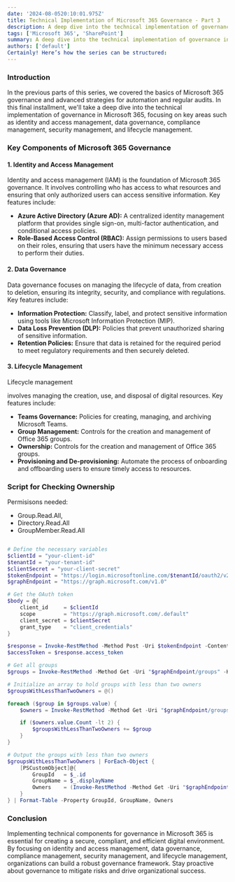 ```yaml
---
date: '2024-08-0520:10:01.975Z'
title: Technical Implementation of Microsoft 365 Governance - Part 3
description: A deep dive into the technical implementation of governance in Microsoft 365, focusing on identity and access management, data governance, compliance management, security management, and lifecycle management.
tags: ['Microsoft 365', 'SharePoint']
summary: A deep dive into the technical implementation of governance in Microsoft 365, focusing on identity and access management, data governance, compliance management, security management, and lifecycle management.
authors: ['default']
Certainly! Here’s how the series can be structured:
---
```


### Introduction

In the previous parts of this series, we covered the basics of Microsoft 365 governance and advanced strategies for automation and regular audits. In this final installment, we'll take a deep dive into the technical implementation of governance in Microsoft 365, focusing on key areas such as identity and access management, data governance, compliance management, security management, and lifecycle management.

### Key Components of Microsoft 365 Governance

#### 1. Identity and Access Management

Identity and access management (IAM) is the foundation of Microsoft 365 governance. It involves controlling who has access to what resources and ensuring that only authorized users can access sensitive information. Key features include:

- **Azure Active Directory (Azure AD):** A centralized identity management platform that provides single sign-on, multi-factor authentication, and conditional access policies.
- **Role-Based Access Control (RBAC):** Assign permissions to users based on their roles, ensuring that users have the minimum necessary access to perform their duties.

#### 2. Data Governance

Data governance focuses on managing the lifecycle of data, from creation to deletion, ensuring its integrity, security, and compliance with regulations. Key features include:

- **Information Protection:** Classify, label, and protect sensitive information using tools like Microsoft Information Protection (MIP).
- **Data Loss Prevention (DLP):** Policies that prevent unauthorized sharing of sensitive information.
- **Retention Policies:** Ensure that data is retained for the required period to meet regulatory requirements and then securely deleted.

#### 3. Lifecycle Management

Lifecycle management

involves managing the creation, use, and disposal of digital resources. Key features include:

- **Teams Governance:** Policies for creating, managing, and archiving Microsoft Teams.
- **Group Management:** Controls for the creation and management of Office 365 groups.
- **Ownership:** Controls for the creation and management of Office 365 groups.
- **Provisioning and De-provisioning:** Automate the process of onboarding and offboarding users to ensure timely access to resources.

### Script for Checking Ownership

Permisisons needed:

- Group.Read.All,
- Directory.Read.All
- GroupMember.Read.All

```powershell

# Define the necessary variables
$clientId = "your-client-id"
$tenantId = "your-tenant-id"
$clientSecret = "your-client-secret"
$tokenEndpoint = "https://login.microsoftonline.com/$tenantId/oauth2/v2.0/token"
$graphEndpoint = "https://graph.microsoft.com/v1.0"

# Get the OAuth token
$body = @{
    client_id     = $clientId
    scope         = "https://graph.microsoft.com/.default"
    client_secret = $clientSecret
    grant_type    = "client_credentials"
}

$response = Invoke-RestMethod -Method Post -Uri $tokenEndpoint -ContentType "application/x-www-form-urlencoded" -Body $body
$accessToken = $response.access_token

# Get all groups
$groups = Invoke-RestMethod -Method Get -Uri "$graphEndpoint/groups" -Headers @{ Authorization = "Bearer $accessToken" }

# Initialize an array to hold groups with less than two owners
$groupsWithLessThanTwoOwners = @()

foreach ($group in $groups.value) {
    $owners = Invoke-RestMethod -Method Get -Uri "$graphEndpoint/groups/$($group.id)/owners" -Headers @{ Authorization = "Bearer $accessToken" }

    if ($owners.value.Count -lt 2) {
        $groupsWithLessThanTwoOwners += $group
    }
}

# Output the groups with less than two owners
$groupsWithLessThanTwoOwners | ForEach-Object {
    [PSCustomObject]@{
        GroupId   = $_.id
        GroupName = $_.displayName
        Owners    = (Invoke-RestMethod -Method Get -Uri "$graphEndpoint/groups/$($_.id)/owners" -Headers @{ Authorization = "Bearer $accessToken" }).value
    }
} | Format-Table -Property GroupId, GroupName, Owners


```

### Conclusion

Implementing technical components for governance in Microsoft 365 is essential for creating a secure, compliant, and efficient digital environment. By focusing on identity and access management, data governance, compliance management, security management, and lifecycle management, organizations can build a robust governance framework. Stay proactive about governance to mitigate risks and drive organizational success.
